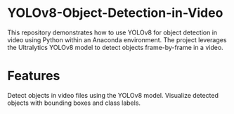 # YOLOv8-Object-Detection-in-Video
This repository demonstrates how to use YOLOv8 for object detection in video using Python within an Anaconda environment. The project leverages the Ultralytics YOLOv8 model to detect objects frame-by-frame in a video.
# Features
Detect objects in video files using the YOLOv8 model.
Visualize detected objects with bounding boxes and class labels.
